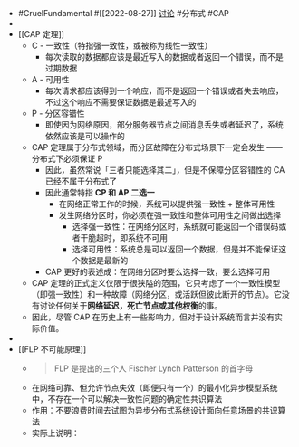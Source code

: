 - #CruelFundamental #[[2022-08-27]] [讨论](https://github.com/CYZH1307/CruelFundamental/tree/main/homework/202208/27) #分布式 #CAP
-
- [[CAP 定理]]
	- C - 一致性（特指强一致性，或被称为线性一致性）
		- 每次读取的数据都应该是最近写入的数据或者返回一个错误，而不是过期数据
	- A - 可用性
		- 每次请求都应该得到一个响应，而不是返回一个错误或者失去响应，不过这个响应不需要保证数据是最近写入的
	- P - 分区容错性
		- 即使因为网络原因，部分服务器节点之间消息丢失或者延迟了，系统依然应该是可以操作的
	- CAP 定理属于分布式领域，而分区故障在分布式场景下一定会发生 —— 分布式下必须保证 P
		- 因此，虽然常说「三者只能选择其二」，但是不保障分区容错性的 CA 已经不属于分布式了
		- 因此通常特指 **CP 和 AP 二选一**
			- 在网络正常工作的时候，系统可以提供强一致性 + 整体可用性
			- 发生网络分区时，你必须在强一致性和整体可用性之间做出选择
				- 选择强一致性：在网络分区时，系统就可能返回一个错误码或者干脆超时，即系统不可用
				- 选择可用性：系统总是可以返回一个数据，但是并不能保证这个数据是最新的
		- CAP 更好的表述成：在网络分区时要么选择一致，要么选择可用
	- CAP 定理的正式定义仅限于很狭隘的范围，它只考虑了一个一致性模型（即强一致性）和一种故障（网络分区，或活跃但彼此断开的节点）。它没有讨论任何关于**网络延迟，死亡节点或其他权衡**的事。
	- 因此，尽管 CAP 在历史上有一些影响力，但对于设计系统而言并没有实际价值。
-
- [[FLP 不可能原理]]
	- > FLP 是提出的三个人 Fischer Lynch Patterson 的首字母
	- 在网络可靠、但允许节点失效（即便只有一个）的最小化异步模型系统中，不存在一个可以解决一致性问题的确定性共识算法
	- 作用：不要浪费时间去试图为异步分布式系统设计面向任意场景的共识算法
	- 实际上说明：